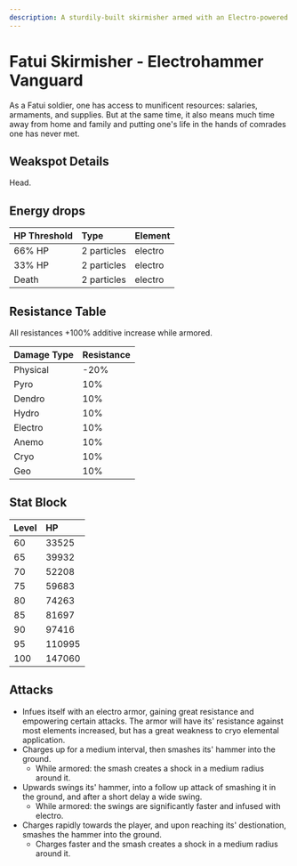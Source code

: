 ```yaml
---
description: A sturdily-built skirmisher armed with an Electro-powered war-hammer..
---
```


# Fatui Skirmisher - Electrohammer Vanguard

As a Fatui soldier, one has access to munificent resources: salaries, armaments, and supplies. But at the same time, it also means much time away from home and family and putting one's life in the hands of comrades one has never met.

## Weakspot Details

Head.

## Energy drops

| HP Threshold | Type        | Element |
| :----------- | :---------- | :------ |
| 66% HP       | 2 particles | electro |
| 33% HP       | 2 particles | electro |
| Death        | 2 particles | electro |

## Resistance Table

All resistances +100% additive increase while armored.

| Damage Type | Resistance |
| :---------- | :--------- |
| Physical    | -20%       |
| Pyro        | 10%        |
| Dendro      | 10%        |
| Hydro       | 10%        |
| Electro     | 10%        |
| Anemo       | 10%        |
| Cryo        | 10%        |
| Geo         | 10%        |

## Stat Block

| Level | HP     |
| :---- | :----- |
| 60    | 33525  |
| 65    | 39932  |
| 70    | 52208  |
| 75    | 59683  |
| 80    | 74263  |
| 85    | 81697  |
| 90    | 97416  |
| 95    | 110995 |
| 100   | 147060 |

## Attacks

* Infues itself with an electro armor, gaining great resistance and empowering certain attacks. The armor will have its' resistance against most elements increased, but has a great weakness to cryo elemental application.
* Charges up for a medium interval, then smashes its' hammer into the ground.
  * While armored: the smash creates a shock in a medium radius around it.
* Upwards swings its' hammer, into a follow up attack of smashing it in the ground, and after a short delay a wide swing.
  * While armored: the swings are significantly faster and infused with electro.
* Charges rapidly towards the player, and upon reaching its' destionation, smashes the hammer into the ground.
  * Charges faster and the smash creates a shock in a medium radius around it.

